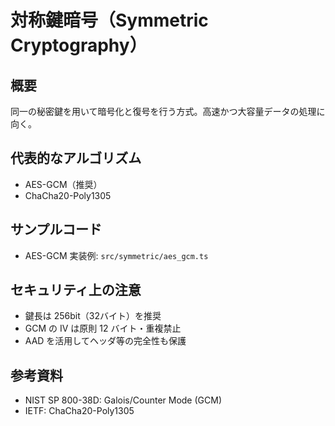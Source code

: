 # 対称鍵暗号（Symmetric Cryptography）

## 概要
同一の秘密鍵を用いて暗号化と復号を行う方式。高速かつ大容量データの処理に向く。

## 代表的なアルゴリズム
- AES-GCM（推奨）
- ChaCha20-Poly1305

## サンプルコード
- AES-GCM 実装例: `src/symmetric/aes_gcm.ts`

## セキュリティ上の注意
- 鍵長は 256bit（32バイト）を推奨
- GCM の IV は原則 12 バイト・重複禁止
- AAD を活用してヘッダ等の完全性も保護

## 参考資料
- NIST SP 800-38D: Galois/Counter Mode (GCM)
- IETF: ChaCha20-Poly1305 
